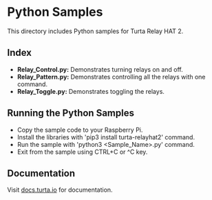 # Python Samples
This directory includes Python samples for Turta Relay HAT 2.

## Index
* __Relay_Control.py:__ Demonstrates turning relays on and off.
* __Relay_Pattern.py:__ Demonstrates controlling all the relays with one command.
* __Relay_Toggle.py:__ Demonstrates toggling the relays.

## Running the Python Samples
* Copy the sample code to your Raspberry Pi.
* Install the libraries with 'pip3 install turta-relayhat2' command.
* Run the sample with 'python3 <Sample_Name>.py' command.
* Exit from the sample using CTRL+C or ^C key.

## Documentation
Visit [docs.turta.io](https://docs.turta.io) for documentation.
